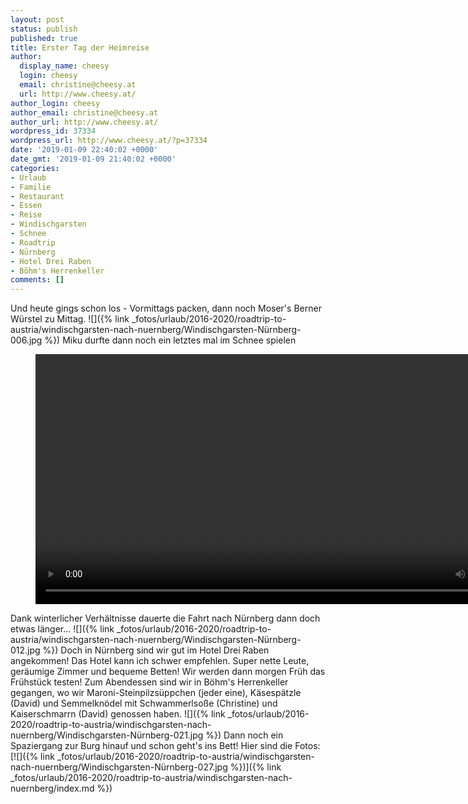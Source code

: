 ```yaml
---
layout: post
status: publish
published: true
title: Erster Tag der Heimreise
author:
  display_name: cheesy
  login: cheesy
  email: christine@cheesy.at
  url: http://www.cheesy.at/
author_login: cheesy
author_email: christine@cheesy.at
author_url: http://www.cheesy.at/
wordpress_id: 37334
wordpress_url: http://www.cheesy.at/?p=37334
date: '2019-01-09 22:40:02 +0000'
date_gmt: '2019-01-09 21:40:02 +0000'
categories:
- Urlaub
- Familie
- Restaurant
- Essen
- Reise
- Windischgarsten
- Schnee
- Roadtrip
- Nürnberg
- Hotel Drei Raben
- Böhm's Herrenkeller
comments: []
---
```

Und heute gings schon los - Vormittags packen, dann noch Moser's Berner Würstel zu Mittag.
![]({% link _fotos/urlaub/2016-2020/roadtrip-to-austria/windischgarsten-nach-nuernberg/Windischgarsten-Nürnberg-006.jpg %})
Miku durfte dann noch ein letztes mal im Schnee spielen
<figure><video controls width="800" src="{% link /download/Videos/20190109 Schneefangen.mp4 %}"></video></figure>
Dank winterlicher Verhältnisse dauerte die Fahrt nach Nürnberg dann doch etwas länger...
![]({% link _fotos/urlaub/2016-2020/roadtrip-to-austria/windischgarsten-nach-nuernberg/Windischgarsten-Nürnberg-012.jpg %})
Doch in Nürnberg sind wir gut im Hotel Drei Raben angekommen! Das Hotel kann ich schwer empfehlen. Super nette Leute, geräumige Zimmer und bequeme Betten! Wir werden dann morgen Früh das Frühstück testen!
Zum Abendessen sind wir in Böhm's Herrenkeller gegangen, wo wir Maroni-Steinpilzsüppchen (jeder eine), Käsespätzle (David) und Semmelknödel mit Schwammerlsoße (Christine) und Kaiserschmarrn (David) genossen haben.
![]({% link _fotos/urlaub/2016-2020/roadtrip-to-austria/windischgarsten-nach-nuernberg/Windischgarsten-Nürnberg-021.jpg %})
Dann noch ein Spaziergang zur Burg hinauf und schon geht's ins Bett! Hier sind die Fotos:
[![]({% link _fotos/urlaub/2016-2020/roadtrip-to-austria/windischgarsten-nach-nuernberg/Windischgarsten-Nürnberg-027.jpg %})]({% link _fotos/urlaub/2016-2020/roadtrip-to-austria/windischgarsten-nach-nuernberg/index.md %})
